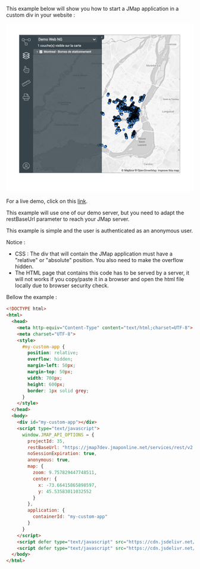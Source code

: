 This example below will show you how to start a JMap application in a custom div in your website :

![Embedded application](./images/embedded.png "Embedded application")

For a live demo, click on this [link](http://jsfiddle.net/K2Geospatial/uaksoLm9/21/).

This example will use one of our demo server, but you need to adapt the restBaseUrl parameter to reach your JMap server.

This example is simple and the user is authenticated as an anonymous user.

Notice :

  - CSS : The div that will contain the JMap application must have a "relative" or "absolute" position. You also need to make the overflow hidden.
  - The HTML page that contains this code has to be served by a server, it will not works if you copy/paste it in a browser and open the html file locally due to browser security check. 

Bellow the example :

```html
<!DOCTYPE html>
<html>
  <head>
    <meta http-equiv="Content-Type" content="text/html;charset=UTF-8">
    <meta charset="UTF-8">
    <style>
      #my-custom-app {
        position: relative;
        overflow: hidden;
        margin-left: 50px;
        margin-top: 50px;
        width: 700px;
        height: 600px;
        border: 1px solid grey;
      }
    </style>
  </head>
  <body>
  	<div id="my-custom-app"></div>
    <script type="text/javascript">
      window.JMAP_API_OPTIONS = {
        projectId: 35,
        restBaseUrl: "https://jmap7dev.jmaponline.net/services/rest/v2.0",
        noSessionExpiration: true,
        anonymous: true,
        map: {
          zoom: 9.757829447748511,
          center: {
            x: -73.66415865898597,
            y: 45.53583011032552
          }
        },
        application: {
          containerId: "my-custom-app"
        }
      }
    </script>
    <script defer type="text/javascript" src="https://cdn.jsdelivr.net/npm/jmap-js-api@0.3.6/public/index.js"></script>
    <script defer type="text/javascript" src="https://cdn.jsdelivr.net/npm/jmap-js-app@0.0.2/public/index.js"></script>
  </body>
</html>
```
